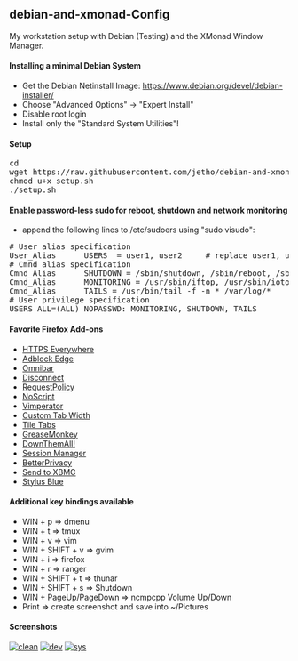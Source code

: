 ## debian-and-xmonad-Config

My workstation setup with Debian (Testing) and the XMonad Window Manager. 

#### Installing a minimal Debian System
- Get the Debian Netinstall Image: https://www.debian.org/devel/debian-installer/
- Choose "Advanced Options" -> "Expert Install"
- Disable root login
- Install only the "Standard System Utilities"!

#### Setup
<pre>
cd
wget https://raw.githubusercontent.com/jetho/debian-and-xmonad-Config/master/setup.sh
chmod u+x setup.sh
./setup.sh
</pre>

#### Enable password-less sudo for reboot, shutdown and network monitoring
- append the following lines to /etc/sudoers using "sudo visudo":
<pre>
# User alias specification
User_Alias      USERS  = user1, user2     # replace user1, user2 etc. with real user names
# Cmnd alias specification
Cmnd_Alias      SHUTDOWN = /sbin/shutdown, /sbin/reboot, /sbin/halt
Cmnd_Alias      MONITORING = /usr/sbin/iftop, /usr/sbin/iotop, /usr/sbin/nethogs
Cmnd_Alias      TAILS = /usr/bin/tail -f -n * /var/log/*
# User privilege specification
USERS ALL=(ALL) NOPASSWD: MONITORING, SHUTDOWN, TAILS
</pre>


#### Favorite Firefox Add-ons
- [HTTPS Everywhere](https://www.eff.org/https-everywhere)
- [Adblock Edge](https://addons.mozilla.org/en-us/firefox/addon/adblock-edge/)
- [Omnibar](https://addons.mozilla.org/en-us/firefox/addon/omnibar/)
- [Disconnect](https://disconnect.me/)
- [RequestPolicy](https://addons.mozilla.org/en-us/firefox/addon/requestpolicy/)
- [NoScript](https://addons.mozilla.org/en-us/firefox/addon/noscript/)
- [Vimperator](https://addons.mozilla.org/en-us/firefox/addon/vimperator/)
- [Custom Tab Width](https://addons.mozilla.org/en-us/firefox/addon/custom-tab-width/)
- [Tile Tabs](https://addons.mozilla.org/en-us/firefox/addon/tile-tabs/)
- [GreaseMonkey](https://addons.mozilla.org/en-us/firefox/addon/greasemonkey/)
- [DownThemAll!](https://addons.mozilla.org/en-us/firefox/addon/downthemall/)
- [Session Manager](https://addons.mozilla.org/en-us/firefox/addon/session-manager/)
- [BetterPrivacy](https://addons.mozilla.org/en-us/firefox/addon/betterprivacy/)
- [Send to XBMC](https://addons.mozilla.org/en-US/firefox/addon/send-to-xbmc/)
- [Stylus Blue](https://addons.mozilla.org/de/firefox/addon/stylus-blue/)


#### Additional key bindings available
- WIN + p => dmenu
- WIN + t => tmux
- WIN + v => vim
- WIN + SHIFT + v => gvim
- WIN + i => firefox
- WIN + r => ranger
- WIN + SHIFT + t => thunar
- WIN + SHIFT + s => Shutdown
- WIN + PageUp/PageDown => ncmpcpp Volume Up/Down
- Print => create screenshot and save into ~/Pictures

#### Screenshots

[![clean](https://raw.github.com/jetho/debian-and-xmonad-Config/master/screenshots/clean_th.png)](https://raw.github.com/jetho/debian-and-xmonad-Config/master/screenshots/clean.png)
[![dev](https://raw.github.com/jetho/debian-and-xmonad-Config/master/screenshots/dev_th.png)](https://raw.github.com/jetho/debian-and-xmonad-Config/master/screenshots/dev.png)
[![sys](https://raw.github.com/jetho/debian-and-xmonad-Config/master/screenshots/sys_th.png)](https://raw.github.com/jetho/debian-and-xmonad-Config/master/screenshots/sys.png)
